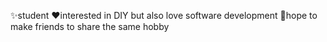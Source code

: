 ✨student
❤interested in DIY but also love software development
🌈hope to make friends to share the same hobby
